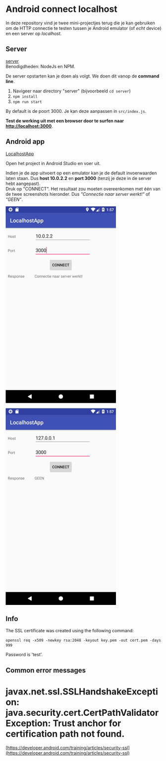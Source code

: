 # Android connect localhost

In deze repository vind je twee mini-projectjes terug die je kan gebruiken om de
HTTP connectie te testen tussen je Android emulator (of *echt* device) en een
server op *localhost*.

## Server

[server](server)  
Benodigdheden: NodeJs en NPM.

De server opstarten kan je doen als volgt. We doen dit vanop de **command line**.  
1. Navigeer naar directory "server" (bijvoorbeeld `cd server`)
2. `npm install`
3. `npm run start`

By default is de poort 3000. Je kan deze aanpassen in `src/index.js`.

**Test de werking uit met een browser door te surfen naar [http://localhost:3000](http://localhost:3000)**.

## Android app

[LocalhostApp](LocalhostApp)

Open het project in Android Studio en voer uit.

Indien je de app uitvoert op een emulator kan je de default invoerwaarden laten staan.
Dus **host 10.0.2.2** en **port 3000** (tenzij je deze in de server hebt aangepast).  
Druk op "CONNECT". Het resultaat zou moeten overeenkomen met één van de twee screenshots
hieronder. Dus *"Connectie naar server werkt!"* of *"GEEN"*.

![/images/werkt.png](/images/werkt.png)

![/images/werkt_niet.png](/images/werkt_niet.png)

## Info

The SSL certificate was created using the following command:
```
openssl req -x509 -newkey rsa:2048 -keyout key.pem -out cert.pem -days 999
```
Password is 'test'.

## Common error messages

# javax.net.ssl.SSLHandshakeException: java.security.cert.CertPathValidatorException: Trust anchor for certification path not found.

[https://developer.android.com/training/articles/security-ssl](https://developer.android.com/training/articles/security-ssl)

